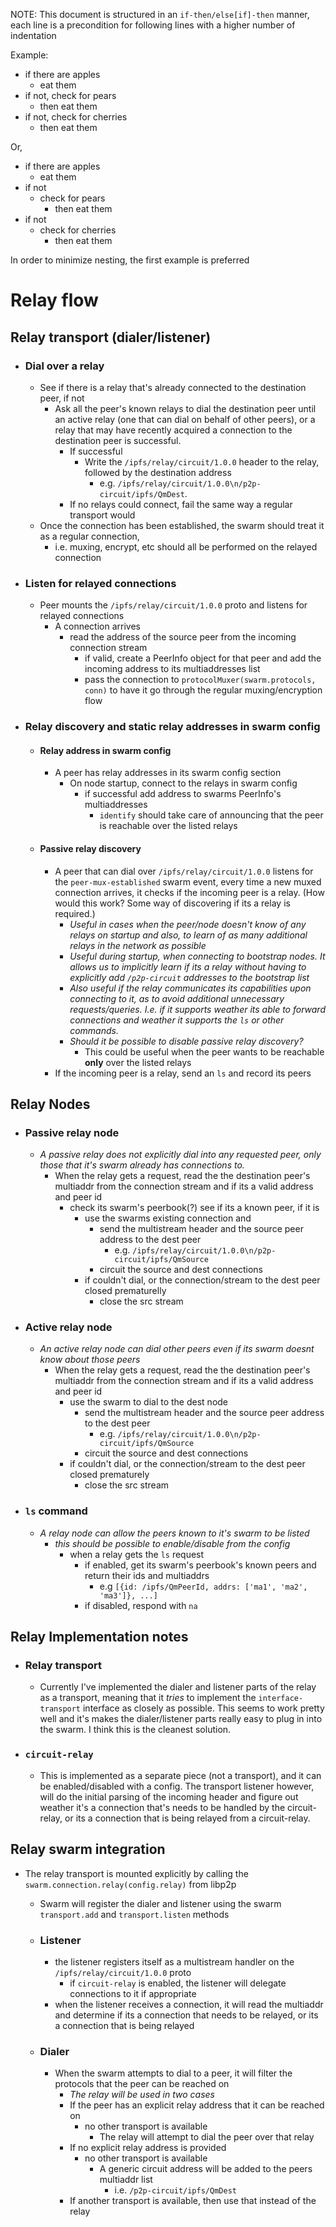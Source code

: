 

NOTE: This document is structured in an `if-then/else[if]-then` manner, each line is a precondition for following lines with a higher number of indentation

Example:

- if there are apples
    - eat them
- if not, check for pears
    - then eat them
- if not, check for cherries
    - then eat them

Or,

- if there are apples
    - eat them
- if not
    - check for pears
        - then eat them
- if not
    - check for cherries
        - then eat them

In order to minimize nesting, the first example is preferred

# Relay flow

## Relay transport (dialer/listener)

- ### Dial over a relay
    - See if there is a relay that's already connected to the destination peer, if not
        - Ask all the peer's known relays to dial the destination peer until an active relay (one that can dial on behalf of other peers), or a relay that may have recently acquired a connection to the destination peer is successful. 
            - If successful
                - Write the `/ipfs/relay/circuit/1.0.0` header to the relay, followed by the destination address
                    -  e.g. `/ipfs/relay/circuit/1.0.0\n/p2p-circuit/ipfs/QmDest`.
            - If no relays could connect, fail the same way a regular transport would
    - Once the connection has been established, the swarm should treat it as a regular connection, 
        - i.e. muxing, encrypt, etc should all be performed on the relayed connection

- ### Listen for relayed connections
    - Peer mounts the `/ipfs/relay/circuit/1.0.0` proto and listens for relayed connections
        - A connection arrives
            - read the address of the source peer from the incoming connection stream
                - if valid, create a PeerInfo object for that peer and add the incoming address to its multiaddresses list
                - pass the connection to `protocolMuxer(swarm.protocols, conn)` to have it go through the regular muxing/encryption flow
                
- ### Relay discovery and static relay addresses in swarm config

    - #### Relay address in swarm config
       - A peer has relay addresses in its swarm config section
           - On node startup, connect to the relays in swarm config
                - if successful add address to swarms PeerInfo's multiaddresses
                    - `identify` should take care of announcing that the peer is reachable over the listed relays

    - #### Passive relay discovery
        - A peer that can dial over `/ipfs/relay/circuit/1.0.0` listens for the `peer-mux-established` swarm event, every time a new muxed connection arrives, it checks if the incoming peer is a relay. (How would this work? Some way of discovering if its a relay is required.)
           - *Useful in cases when the peer/node doesn't know of any relays on startup and also, to learn of as many additional relays in the network as possible*
           - *Useful during startup, when connecting to bootstrap nodes. It allows us to implicitly learn if its a relay without having to explicitly add `/p2p-circuit` addresses to the bootstrap list*
           - *Also useful if the relay communicates its capabilities upon connecting to it, as to avoid additional unnecessary requests/queries. I.e. if it supports weather its able to forward connections and weather it supports the `ls` or other commands.*
           - *Should it be possible to disable passive relay discovery?*
               - This could be useful when the peer wants to be reachable **only** over the listed relays
       - If the incoming peer is a relay, send an `ls` and record its peers

## Relay Nodes

- ### Passive relay node
    - *A passive relay does not explicitly dial into any requested peer, only those that it's swarm already has connections to.*
        - When the relay gets a request, read the the destination peer's multiaddr from the connection stream and if its a valid address and peer id
            - check its swarm's peerbook(?) see if its a known peer, if it is
                - use the swarms existing connection and
                    - send the multistream header and the source peer address to the dest peer
                        - e.g. `/ipfs/relay/circuit/1.0.0\n/p2p-circuit/ipfs/QmSource`
                    - circuit the source and dest connections
                - if couldn't dial, or the connection/stream to the dest peer closed prematurelly
                    - close the src stream


- ### Active relay node
    - *An active relay node can dial other peers even if its swarm doesnt know about those peers*
        - When the relay gets a request, read the the destination peer's multiaddr from the connection stream and if its a valid address and peer id
            - use the swarm to dial to the dest node
                - send the multistream header and the source peer address to the dest peer
                    - e.g. `/ipfs/relay/circuit/1.0.0\n/p2p-circuit/ipfs/QmSource`
                - circuit the source and dest connections
            - if couldn't dial, or the connection/stream to the dest peer closed prematurely
                - close the src stream

- ### `ls` command
    - *A relay node can allow the peers known to it's swarm to be listed*
        - *this should be possible to enable/disable from the config*
            - when a relay gets the `ls` request
                - if enabled, get its swarm's peerbook's known peers and return their ids and multiaddrs
                    - e.g `[{id: /ipfs/QmPeerId, addrs: ['ma1', 'ma2', 'ma3']}, ...]`
                - if disabled, respond with `na`


## Relay Implementation notes

- ### Relay transport
    - Currently I've implemented the dialer and listener parts of the relay as a transport, meaning that it *tries* to implement the `interface-transport` interface as closely as possible. This seems to work pretty well and it's makes the dialer/listener parts really easy to plug in into the swarm. I think this is the cleanest solution.

- ### `circuit-relay`
    - This is implemented as a separate piece (not a transport), and it can be enabled/disabled with a config. The transport listener however, will do the initial parsing of the incoming header and figure out weather it's a connection that's needs to be handled by the circuit-relay, or its a connection that is being relayed from a circuit-relay.

## Relay swarm integration

- The relay transport is mounted explicitly by calling the `swarm.connection.relay(config.relay)` from libp2p
    - Swarm will register the dialer and listener using the swarm `transport.add` and `transport.listen` methods

    - ### Listener 
        - the listener registers itself as a multistream handler on the `/ipfs/relay/circuit/1.0.0` proto
            - if `circuit-relay` is enabled, the listener will delegate connections to it if appropriate
        - when the listener receives a connection, it will read the multiaddr and determine if its a connection that needs to be relayed, or its a connection that is being relayed

    - ### Dialer
        - When the swarm attempts to dial to a peer, it will filter the protocols that the peer can be reached on
            - *The relay will be used in two cases*
            - If the peer has an explicit relay address that it can be reached on
                -  no other transport is available
                    - The relay will attempt to dial the peer over that relay
            - If no explicit relay address is provided
                -  no other transport is available
                    -  A generic circuit address will be added to the peers multiaddr list
                        - i.e. `/p2p-circuit/ipfs/QmDest`
            - If another transport is available, then use that instead of the relay
    

